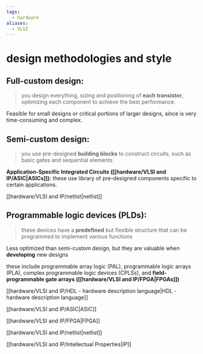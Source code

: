 ```yaml
---
tags:
  - hardware
aliases:
  - VLSI
---
```



# design methodologies and style
## Full-custom design: 
>you design everything, sizing and positioning of **each transistor**, optimizing each component to achieve the best performance. 

Feasible for small designs or critical portions of larger designs, since is very time-consuming and complex.

## Semi-custom design: 
>you use pre-designed **building blocks** to construct circuits, such as basic gates and sequential elements 


**Application-Specific Integrated Circuits ([[hardware/VLSI and IP/ASIC|ASICs]])**: these use library of pre-designed components specific to certain applications.

[[hardware/VLSI and IP/netlist|netlist]]


## Programmable logic devices (PLDs):
> these devices have a **predefined** but flexible structure that can be programmed to implement various functions

Less optimized than semi-custom design, but they are valuable when **developing** new designs

these include programmable array logic (PAL), programmable logic arrays (PLA), complex programmable logic devices (CPLSs), and **field-programmable gate arrays ([[hardware/VLSI and IP/FPGA|FPGAs]])**




[[hardware/VLSI and IP/HDL - hardware description language|HDL - hardware description language]]


[[hardware/VLSI and IP/ASIC|ASIC]]

[[hardware/VLSI and IP/FPGA|FPGA]]

[[hardware/VLSI and IP/netlist|netlist]]

[[hardware/VLSI and IP/Intellectual Properties|IP]]
